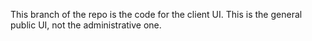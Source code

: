 This branch of the repo is the code for the client UI. This is the general public
UI, not the administrative one.